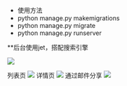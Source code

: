 * 使用方法
* python manage.py makemigrations
* python manage.py migrate
* python manage.py runserver

**后台使用jet，搭配搜索引擎

![](https://github.com/LoseNine/blog/blob/master/static/img/1.png)

列表页
![](https://github.com/LoseNine/blog/blob/master/static/img/2.png)
详情页
![](https://github.com/LoseNine/blog/blob/master/static/img/3.png)
通过邮件分享
![](https://github.com/LoseNine/blog/blob/master/static/img/5.png)
